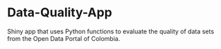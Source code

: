 # Data-Quality-App
Shiny app that uses Python functions to evaluate the quality of data sets from the Open Data Portal of Colombia.
